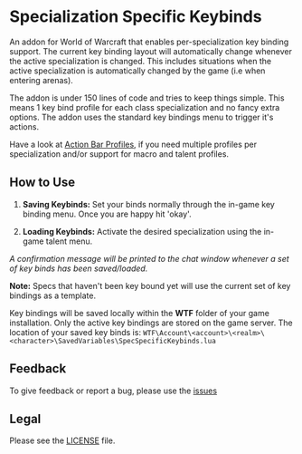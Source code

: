 # Specialization Specific Keybinds

An addon for World of Warcraft that enables per-specialization key binding support. The current key binding layout
will automatically change whenever the active specialization is changed. This includes situations when the active
specialization is automatically changed by the game (i.e when entering arenas).

The addon is under 150 lines of code and tries to keep things simple. This means 1 key bind profile for each
class specialization and no fancy extra options. The addon uses the standard key bindings menu to trigger it's actions.

Have a look at [Action Bar Profiles](https://github.com/Silencer2K/wow-action-bar-profiles), if you need multiple profiles
per specialization and/or support for macro and talent profiles.

## How to Use

1. **Saving Keybinds:** Set your binds normally through the in-game key binding menu. Once you are happy hit 'okay'.

1. **Loading Keybinds:** Activate the desired specialization using the in-game talent menu.

_A confirmation message will be printed to the chat window whenever a set of key binds has been saved/loaded._

**Note:** Specs that haven't been key bound yet will use the current set of key bindings as a template.

Key bindings will be saved locally within the __WTF__ folder of your game installation. Only the active key bindings
are stored on the game server. The location of your saved key binds is:
``WTF\Account\<account>\<realm>\<character>\SavedVariables\SpecSpecificKeybinds.lua``

## Feedback
To give feedback or report a bug, please use the [issues](https://github.com/myzb/SpecSpecificKeybinds/issues)

## Legal
Please see the [LICENSE](https://github.com/myzb/SpecSpecificKeybinds/blob/master/LICENSE.txt) file.
